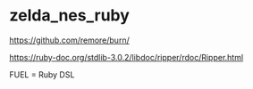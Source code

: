 # zelda_nes_ruby

https://github.com/remore/burn/

https://ruby-doc.org/stdlib-3.0.2/libdoc/ripper/rdoc/Ripper.html

FUEL = Ruby DSL
